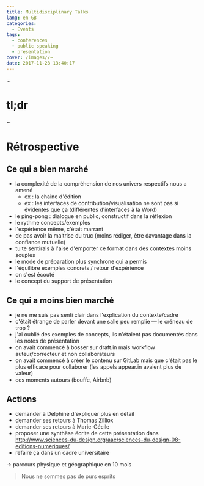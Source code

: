 ```yaml
---
title: Multidisciplinary Talks
lang: en-GB
categories:
  - Events
tags:
  - conferences
  - public speaking
  - presentation
cover: /images//~
date: 2017-11-28 13:40:17
---
```


~

<!--more-->

# tl;dr

~

# Rétrospective

## Ce qui a bien marché

- la complexité de la compréhension de nos univers respectifs nous a amené 
	- ex : la chaine d'édition
	- ex : les interfaces de contribution/visualisation ne sont pas si évidentes que ça (différentes d'interfaces à la Word)
- le ping-pong : dialogue en public, constructif dans la réflexion
- le rythme concepts/exemples
- l'expérience même, c'était marrant
- de pas avoir la maitrise du truc (moins rédiger, être davantage dans la confiance mutuelle)
- tu te sentirais à l'aise d'emporter ce format dans des contextes moins souples
- le mode de préparation plus synchrone qui a permis
- l'équilibre exemples concrets / retour d'expérience
- on s'est écouté
- le concept du support de présentation

## Ce qui a moins bien marché

- je ne me suis pas senti clair dans l'explication du contexte/cadre
- c'était étrange de parler devant une salle peu remplie — le créneau de trop ?
- j'ai oublié des exemples de concepts, ils n'étaient pas documentés dans les notes de présentation
- on avait commencé à bosser sur draft.in mais workflow auteur/correcteur et non collaborateurs
- on avait commencé à créer le contenu sur GitLab mais que c'était pas le plus efficace pour collaborer (les appels appear.in avaient plus de valeur)
- ces moments autours (bouffe, Airbnb)

## Actions

- demander à Delphine d'expliquer plus en détail
- demander ses retours à Thomas Zilliox
- demander ses retours à Marie-Cécile
- proposer une synthèse écrite de cette présentation dans http://www.sciences-du-design.org/aac/sciences-du-design-08-editions-numeriques/ 
- refaire ça dans un cadre universitaire


→ parcours physique et géographique en 10 mois

> Nous ne sommes pas de purs esprits

